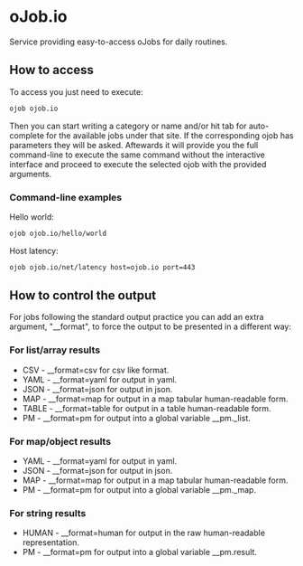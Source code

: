# oJob.io

Service providing easy-to-access oJobs for daily routines.

## How to access

To access you just need to execute: 

````bash
ojob ojob.io
````

Then you can start writing a category or name and/or hit tab for auto-complete for the available jobs under that site.
If the corresponding ojob has parameters they will be asked. Aftewards it will provide you the full command-line to execute the same command without the interactive interface and proceed to execute the selected ojob with the provided arguments.

### Command-line examples

Hello world:
````bash
ojob ojob.io/hello/world
````

Host latency:
````bash
ojob ojob.io/net/latency host=ojob.io port=443
````

## How to control the output

For jobs following the standard output practice you can add an extra argument, "\_\_format", to force the output to be presented in a different way:

### For list/array results

  * CSV   - \_\_format=csv for csv like format.
  * YAML  - \_\_format=yaml for output in yaml.
  * JSON  - \_\_format=json for output in json.
  * MAP   - \_\_format=map for output in a map tabular human-readable form.
  * TABLE - \_\_format=table for output in a table human-readable form.
  * PM    - \_\_format=pm for output into a global variable __pm._list. 

### For map/object results
 
  * YAML  - \_\_format=yaml for output in yaml.
  * JSON  - \_\_format=json for output in json.
  * MAP   - \_\_format=map for output in a map tabular human-readable form.
  * PM    - \_\_format=pm for output into a global variable __pm._map. 

### For string results

  * HUMAN - \_\_format=human for output in the raw human-readable representation.
  * PM    - \_\_format=pm for output into a global variable __pm.result.

 
